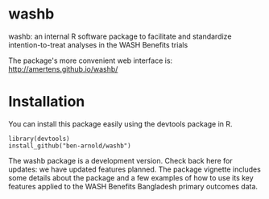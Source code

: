 # washb
washb: an internal R software package to facilitate and standardize intention-to-treat analyses in the WASH Benefits trials

The package's more convenient web interface is: http://amertens.github.io/washb/


 # Installation  

You can install this package easily using the  devtools  package in R. 

```{r, eval=F}
library(devtools)
install_github("ben-arnold/washb")
```

The  washb  package is a development version. Check back here for updates: we have  updated features planned.  The package vignette includes some details about the package and a few examples of how to use its key features applied to the WASH Benefits Bangladesh primary outcomes data.

